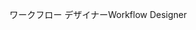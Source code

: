 <span data-ttu-id="cb8e7-101">ワークフロー デザイナー</span><span class="sxs-lookup"><span data-stu-id="cb8e7-101">Workflow Designer</span></span>